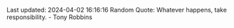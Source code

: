 Last updated: 2024-04-02 16:16:16
Random Quote: Whatever happens, take responsibility. - Tony Robbins